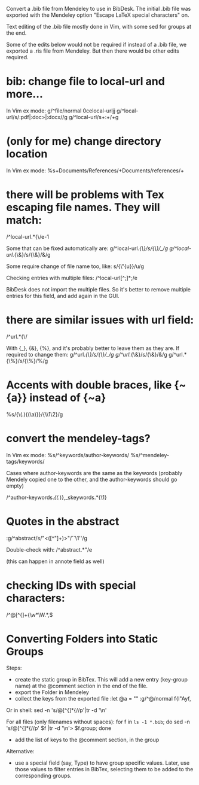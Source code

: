 Convert a .bib file from Mendeley to use in BibDesk.
The initial .bib file was exported with the Mendeley option "Escape LaTeX
special characters" on.

Text editing of the .bib file mostly done in Vim, with some sed for groups at
the end.

Some of the edits below would not be required if instead of a .bib file, we
exported a .ris file from Mendeley. But then there would be other edits
required.

# bib: change file to local-url and more...
In Vim ex mode:
g/^file/normal 0celocal-urljj
g/^local\-url/s/:pdf\|:doc\>\|:docx//g
g/^local\-url/s+:+/+g

# (only for me) change directory location
In Vim ex mode:
%s+Documents/References/+Documents/references/+

# there will be problems with Tex escaping file names. They will match:
/^local\-url.*{\\/e-1

Some that can be fixed automatically are:
g/^local\-url.*{\\_}/s/{\\_}/_/g
g/^local\-url.*{\\&}/s/{\\&}/\&/g

Some require change of file name too, like:
s/{\\"{u}}/u/g

Checking entries with multiple files:
/^local\-url[^;]*;/e

BibDesk does not import the multiple files. So it's better to remove multiple
entries for this field, and add again in the GUI.

# there are similar issues with url field:
/^url.*{\\/

With {\_}, {\&}, {\%}, and it's probably better to leave them as they are. If
required to change them:
g/^url.*{\\_}/s/{\\_}/_/g
g/^url.*{\\&}/s/{\\&}/\&/g
g/^url.*{\\%}/s/{\\%}/%/g

# Accents with double braces, like {\~{a}} instead of {\~a}
%s/{\\\(.\){\(\a\)}}/{\\\1\2}/g

# convert the mendeley-tags?
In Vim ex mode:
%s/^keywords/author-keywords/
%s/^mendeley\-tags/keywords/

Cases where author-keywords are the same as the keywords (probably Mendely
copied one to the other, and the author-keywords should go empty)

/^author-keywords.*{\(.*\)},\_skeywords.*{\1}

# Quotes in the abstract
:g/^abstract/s/"\<\([^"]\+\)\>"/``\1''/g

Double-check with:
/^abstract.*"/e

(this can happen in annote field as well)

# checking IDs with special characters:
/^@[^{]\+{\w*\W.*,$

# Converting Folders into Static Groups

Steps:
- create the static group in BibTex. This will add a new entry (key-group name)
  at the @comment section in the end of the file.
- export the Folder in Mendeley
- collect the keys from the exported file
    :let @a = ""
    :g/^@/normal f{l"Ayf,

Or in shell:
    sed -n 's/@[^{]*{//p'|tr -d '\n'

For all files (only filenames without spaces):
    for f in `ls -1 *.bib`; do sed -n 's/@[^{]*{//p' $f |tr -d '\n'> $f.group; done

- add the list of keys to the @comment section, in the group

Alternative:
- use a special field (say, Type) to have group specific values. Later, use
  those values to filter entries in BibTex, selecting them to be added to the
  corresponding groups.
